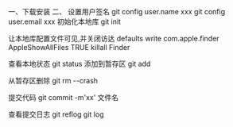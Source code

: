 一、下载安装
二、
设置用户签名
git config user.name xxx
git config user.email xxx
初始化本地库
git init

让本地库配置文件可见,并关闭访达
defaults write com.apple.finder AppleShowAllFiles TRUE
killall Finder  

查看本地状态
git status
添加到暂存区
git add 

从暂存区删除
git rm --crash 

提交代码
git commit -m'xx' 文件名

查看提交日志
git reflog
git log